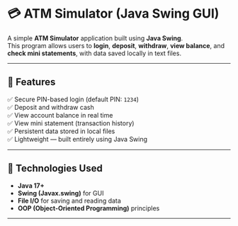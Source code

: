 # 💳 ATM Simulator (Java Swing GUI)

A simple **ATM Simulator** application built using **Java Swing**.  
This program allows users to **login**, **deposit**, **withdraw**, **view balance**, and **check mini statements**, with data saved locally in text files.

---

## 🚀 Features

✅ Secure PIN-based login (default PIN: `1234`)  
✅ Deposit and withdraw cash  
✅ View account balance in real time  
✅ View mini statement (transaction history)  
✅ Persistent data stored in local files  
✅ Lightweight — built entirely using Java Swing  

---

## 🧰 Technologies Used

- **Java 17+**  
- **Swing (Javax.swing)** for GUI  
- **File I/O** for saving and reading data  
- **OOP (Object-Oriented Programming)** principles  

---


